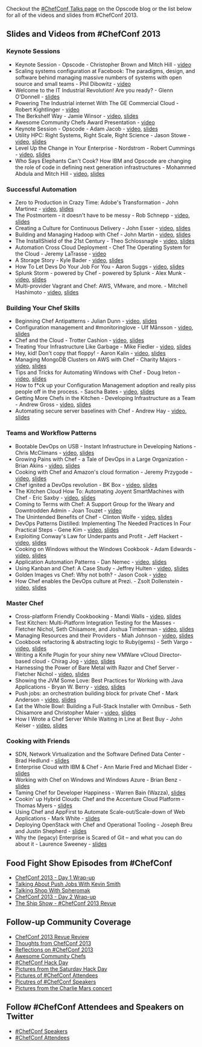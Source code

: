 Checkout the [\#ChefConf Talks page](http://www.opscode.com/blog/chefconf-talks/) on the Opscode blog or the list below for all of the videos and slides from \#ChefConf 2013.

## Slides and Videos from \#ChefConf 2013
### Keynote Sessions
* Keynote Session - Opscode - Christopher Brown and Mitch Hill - [video](http://www.youtube.com/watch?v=erU1UOlmlvI)
* Scaling systems configuration at Facebook:  The paradigms, design, and software behind managing massive numbers of systems with open source and small teams - Phil Dibowitz - [video](http://www.youtube.com/watch?v=SYZ2GzYAw_Q)
* Welcome to the IT Industrial Revolution! Are you ready? - Glenn O'Donnell - [slides](http://www.slideshare.net/opscode/it-industrial-revolution-glennodonnell)
* Powering The Industrial internet With The GE Commercial Cloud - Robert Kightlinger - [video](http://youtu.be/bapTyrdkuRA)
* The Berkshelf Way - Jamie Winsor - [video](http://youtu.be/hYt0E84kYUI), [slides](http://www.slideshare.net/opscode/the-berkshelf-way-20882903)
* Awesome Community Chefs Award Presentation - [video](http://youtu.be/xpkxsMUPvmo)
* Keynote Session - Opscode - Adam Jacob - [video](http://youtu.be/Hb4y0EHfOFQ), [slides](http://www.slideshare.net/opscode/opscode-keynoteadamjacob)
* Utility HPC: Right Systems, Right Scale, Right Science - Jason Stowe - [video](http://youtu.be/5vtVj5PIK_0), [slides](http://www.slideshare.net/opscode/utility-hpc-right-systems-right-scale-right-science)
* Level Up the Change in Your Enterprise - Nordstrom - Robert Cummings - [video](http://youtu.be/Ot5H2KfWAxI), [slides](http://www.slideshare.net/robc77/chefconf-2013-nordstrom-keynote)
* Who Says Elephants Can't Cook? How IBM and Opscode are changing the role of code in defining next generation infrastructures - Mohammed Abdula and Mitch Hill - [video](http://youtu.be/mBArai8EsEE), [slides](http://www.slideshare.net/opscode/ibm-opscode-keynote)

### Successful Automation
* Zero to Production in Crazy Time: Adobe's Transformation - John Martinez - [video](http://youtu.be/EyDaC3RRCfU), [slides](http://www.slideshare.net/opscode/zero-to-production-in-crazy-time-adobes-transformation)
* The Postmortem - it doesn't have to be messy - Rob Schnepp - [video](http://youtu.be/52z0aVeawxY), [slides](http://www.slideshare.net/opscode/postmortem-rob-schnepp)
* Creating a Culture for Continuous Delivery - John Esser - [video](http://www.youtube.com/watch?v=f3s0gxp_RA4), [slides](http://www.slideshare.net/opscode/creating-a-culture-for-continuous-delivery-chef-conf-2013-john-esser)
* Building and Managing Hadoop with Chef - John Martin - [video](http://youtu.be/KPe6At1ofCE), [slides](http://www.slideshare.net/tekbuddha/building-hadoop-with-chef)
* The InstallShield of the 21st Century - Theo Schlossnagle - [video](http://youtu.be/TkffUcBNZx0), [slides](http://www.slideshare.net/opscode/chef-install-shieldtheoschlossnagle)
* Automation Cross Cloud Deployment - Chef The Operating System for the Cloud - Jeremy LaTrasse - [video](http://youtu.be/CoTijToI10c)
* A Storage Story - Kyle Bader - [video](http://www.youtube.com/watch?v=AXyI2MULkdI), [slides](http://www.slideshare.net/kbader/a-storage-story-chef-conf2013)
* How To Let Devs Do Your Job For You - Aaron Suggs - [video](http://youtu.be/K0zd08aECz0), [slides](https://speakerdeck.com/ktheory/how-to-let-developers-do-your-job-number-chefconf-2013)
* Splunk Storm - powered by Chef - powered by Splunk - Alex Munk - [video](http://youtu.be/VZEbhiQ0-EI), [slides](http://www.slideshare.net/opscode/splunk-storm-alex-munk)
* Multi-provider Vagrant and Chef: AWS, VMware, and more. - Mitchell Hashimoto - [video](http://youtu.be/vk7hHhhIt10), [slides](http://www.slideshare.net/slideshow/embed_code/20495007?rel=0#)

### Building Your Chef Skills
* Beginning Chef Antipatterns - Julian Dunn - [video](http://www.youtube.com/watch?v=IJCY2cEr6Rw), [slides](http://www.slideshare.net/JulianDunn/beginner-chef-antipatterns)
* Configuration management and #monitoringlove - Ulf Månsson - [video](http://youtu.be/3LLU8Ythosw), [slides](http://www.slideshare.net/opscode/configuration-mgmt-and-monitoring-love-ulf-masson)
* Chef and the Cloud - Trotter Cashion - [video](http://youtu.be/KSScdObVdCM), [slides](https://speakerdeck.com/trotter/chef-and-the-cloud)
* Treating Your Infrastructure Like Garbage - Mike Fiedler - [video](http://youtu.be/2s2ql6qcM2Y), [slides](https://speakerdeck.com/miketheman/treating-your-infrastructure-like-garbage)
* Hey, kid! Don't copy that floppy! - Aaron Kalin - [video](http://youtu.be/Ryz__nT6RCg), [slides](https://speakerdeck.com/martinisoft/hey-kid-dont-copy-that-floppy)
* Managing MongoDB Clusters on AWS with Chef - Charity Majors - [video](http://www.youtube.com/watch?v=dBk5RyExsOE), [slides](https://speakerdeck.com/charity/chefconf-2013-managing-multiple-mongodb-clusters-with-chef-1)
* Tips and Tricks for Automating Windows with Chef - Doug Ireton - [video](http://youtu.be/APBSff1_oVY), [slides](http://www.slideshare.net/opscode/chef-conf-windowsdougireton)
* How to f*ck up your Configuration Management adoption and really piss people off in the process. - Sascha Bates - [video](http://youtu.be/pHmU0aNkENc), [slides](https://speakerdeck.com/sbates/doom-your-chef-in-3-easy-steps)
* Getting More Chefs in the Kitchen - Developing Infrastructure as a Team - Andrew Gross - [video](http://youtu.be/ipSudpDYhTM), [slides](http://www.slideshare.net/andrewwgross/getting-morechefsinthekitchen)
* Automating secure server baselines with Chef - Andrew Hay - [video](http://youtu.be/w8pX4A7tmD8), [slides](http://www.slideshare.net/opscode/automating-secure-serverbaselinesandrewhay)

### Teams and Workflow Patterns
* Bootable DevOps on USB - Instant Infrastructure in Developing Nations - Chris McClimans - [video](http://youtu.be/3OF-JyIh1i4), [slides](http://ii.can.cd/)
* Growing Pains with Chef - a Tale of DevOps in a Large Organization - Brian Akins - [video](http://youtu.be/GYGEYYdCEZs), [slides](http://www.slideshare.net/opscode/growing-painsbrianakins)
* Cooking with Chef and Amazon's cloud formation - Jeremy Przygode - [video](http://youtu.be/t50L172BDOo), [slides](https://speakerdeck.com/przygode/automating-infrastructures-with-aws-cloud-formation-and-chef)
* Chef ignited a DevOps revolution - BK Box - [video](http://youtu.be/XLnjBCjiaeU), [slides](http://www.slideshare.net/opscode/chef-igniteda-devopsrevolution)
* The Kitchen Cloud How To: Automating Joyent SmartMachines with Chef - Eric Saxby - [video](http://youtu.be/T2teScqAqsc), [slides](http://www.slideshare.net/opscode/chef-on-smartos-eric-saxby)
* Coming to Terms with Chef: A Support Group for the Weary and Downtrodden Admin - Joan Touzet - [video](http://youtu.be/4_Qc-DshHl0)
* The Unintended Benefits of Chef - Clinton Wolfe - [video](http://youtu.be/-yXkYHQvx5w), [slides](http://www.slideshare.net/opscode/the-unintended-benefits-of-chef-clinton-wolfe)
* DevOps Patterns Distilled: Implementing The Needed Practices In Four Practical Steps - Gene Kim - [video](http://youtu.be/9jD200ZxIrQ), [slides](http://www.slideshare.net/opscode/why-we-need-dev-ops-now)
* Exploiting Conway's Law for Underpants and Profit - Jeff Hackert - [video](http://www.youtube.com/watch?v=B73UueoNIWY), [slides](http://www.slideshare.net/opscode/conways-law-jeffhackert)
* Cooking on Windows without the Windows Cookbook - Adam Edwards - [video](http://youtu.be/SPhOSDRRoGA), [slides](http://www.slideshare.net/opscode/windows-cookingwithoutwindowscookbookadamedwards)
* Application Automation Patterns - Dan Nemec - [video](http://youtu.be/Q_ALf-KOiGw), [slides](https://docs.google.com/presentation/d/1GFezWsKxfKc5KVEj5BbTEZggFJeZZ9KjeV1uRA51n3c/pub?start=false&loop=false&delayms=3000)
* Using Kanban and Chef: A Case Study - Jeffrey Hulten - [video](http://youtu.be/YSbjoh9M1wQ), [slides](http://www.slideshare.net/opscode/chef-andkanban)
* Golden Images vs Chef: Why not both? - Jason Cook - [video](http://youtu.be/eWbUBTkdj1g)
* How Chef enables the DevOps culture at Prezi. - Zsolt Dollenstein - [video](http://youtu.be/WH4NUPMqK7k), [slides](http://prezi.com/urjjss5dn2_b/chef-at-prezi/)
 
### Master Chef
* Cross-platform Friendly Cookbooking - Mandi Walls - [video](http://youtu.be/jgId1u2hIY8), [slides](http://www.slideshare.net/opscode/cross-platform-friendly-cookbookingmandi-walls)
* Test Kitchen: Multi-Platform Integration Testing for the Masses - Fletcher Nichol, Seth Chisamore, and Joshua Timberman - [video](http://youtu.be/VMnwwsSYqi8), [slides](https://speakerdeck.com/fnichol/chefconf-2013-test-kitchen-multi-platform-integration-testing-for-the-masses)
* Managing Resources and their Providers - Miah Johnson - [video](http://youtu.be/u5wfN1OEFmY), [slides](http://www.slideshare.net/rosekolodny/resources-and-providers-chef-conf-2013)
* Cookbook refactoring & abstracting logic to Ruby(gems) - Seth Vargo - [video](http://youtu.be/3JTlcnEpWD4), [slides](http://www.slideshare.net/opscode/extracting-logic-into-rubygems-seth-vargo)
* Writing a Knife Plugin for your shiny new VMWare vCloud Director-based cloud - Chirag Jog - [video](http://youtu.be/ogB-UTW77Cg), [slides](http://www.slideshare.net/Clogeny/writing-a-knife-cloud-plugin-for-your-shiny-vmware-vcloud-director)
* Harnessing the Power of Bare Metal with Razor and Chef Server - Fletcher Nichol - [video](http://youtu.be/sFQ5X8xNT4A), [slides](https://speakerdeck.com/fnichol/chefconf-2013-harnessing-the-power-of-bare-metal-with-razor-and-chef-server)
* Showing the JVM Some Love: Best Practices for Working with Java Applications - Bryan W. Berry - [video](http://youtu.be/-jq6fyWYYkc), [slides](https://speakerdeck.com/bryanwb/managing-java-applications-with-chef)
* Push jobs: an orchestration building block for private Chef - Mark Anderson - [video](http://youtu.be/yHub6E4DNvg), [slides](http://www.slideshare.net/opscode/push-jobs-markanderson)
* Eat the Whole Bowl: Building a Full-Stack Installer with Omnibus - Seth Chisamore and Christopher Maier - [video](http://www.youtube.com/watch?v=q8iJAntXCNY), [slides](https://speakerdeck.com/schisamo/eat-the-whole-bowl-building-a-full-stack-installer-with-omnibus)
* How I Wrote a Chef Server While Waiting in Line at Best Buy - John Keiser - [video](http://youtu.be/bUYjX1SNUh8), [slides](http://johnkeiser.com/presentation/chef-zero)

### Cooking with Friends
* SDN, Network Virtualization and the Software Defined Data Center - Brad Hedlund - [slides](http://www.slideshare.net/opscode/network-virtualization-bradhedlund)
* Enterprise Cloud with IBM & Chef - Ann Marie Fred and Michael Elder - [slides](http://www.slideshare.net/MichaelElder/2013chef-conf-scdscov02)
* Working with Chef on Windows and Windows Azure - Brian Benz - [slides](http://www.slideshare.net/opscode/chefon-windowsazure-brianbenz)
* Taming Chef for Developer Happiness - Warren Bain (Wazza), [slides](http://www.rvl.io/thoughtcroft/taming-chef-for-developer-happiness/fullscreen)
* Cookin' up Hybrid Clouds:  Chef and the Accenture Cloud Platform - Thomas Myers - [slides](http://www.slideshare.net/opscode/cookin-uphybridclouds-tommyers)
* Using Chef and AppFirst to Automate Scale-out/Scale-down of Web Applications - Mark White - [slides](http://www.slideshare.net/opscode/using-chef-and-appfirst-to-automate-scaleoutscaledown-of-web-applications-mark-white)
* Deploying OpenStack with Chef and Operational Tooling - Joseph Breu and Justin Shepherd - [slides](http://www.slideshare.net/jbreu/rackspace-private-cloud-presentation-for-chefconf-2013)
* Why the (legacy) Enterprise is Scared of Git – and what you can do about it - Laurence Sweeney - [slides](http://www.slideshare.net/opscode/why-theenterpriseisscaredofgit)

## Food Fight Show Episodes from \#ChefConf

* [ChefConf 2013 - Day 1 Wrap-up](http://foodfightshow.org/2013/04/chefconf-2013-day-1-wrap-up.html)
* [Talking About Push Jobs With Kevin Smith](http://foodfightshow.org/2013/04/chefconf-2013-talking-about-push-jobs-with-kevin-smith.html)
* [Talking Shop With Spheromak](http://foodfightshow.org/2013/04/chefconf-2013-talking-shop-with-spheromak.html)
* [ChefConf 2013 - Day 2 Wrap-up](http://foodfightshow.org/2013/04/chefconf-day-two-wrap-up.html)
* [The Ship Show - #ChefConf 2013 Revue](http://theshipshow.com/2013/05/chefconf-2013-revue/)

## Follow-up Community Coverage

* [ChefConf 2013 Revue Review](http://soberbuildengineer.com/blog/2013/05/chefconf-2013-revue-review/)
* [Thoughts from ChefConf 2013](http://blog.pagerduty.com/2013/05/chefconf-2013-recap/)
* [Reflections on #ChefConf 2013](http://www.opscode.com/blog/2013/05/08/reflections-on-chefconf-2013/)
* [Awesome Community Chefs](http://www.opscode.com/blog/2013/05/07/awesome-community-chefs/)
* [\#ChefConf Hack Day](http://www.opscode.com/blog/2013/05/07/chefconf-hack-day/)
* [Pictures from the Saturday Hack Day](http://t.co/rHJcQ3wBje)
* [Pictures of #ChefConf Attendees](https://www.facebook.com/media/set/?set=a.10151469613534302.1073741825.99334479301)
* [Picutres of #ChefConf Speakers](https://www.facebook.com/media/set/?set=a.10151476061919302.1073741826.99334479301)
* [Pictures from the Charlie Mars concert](https://www.facebook.com/media/set/?set=a.10151476902269302.1073741827.99334479301)

## Follow \#ChefConf Attendees and Speakers on Twitter
* [\#ChefConf Speakers](https://twitter.com/ChefConf/chefconf-2013-speakers/members)
* [\#ChefConf Attendees](https://twitter.com/ChefConf/chefconf-2013-attendees/members)
